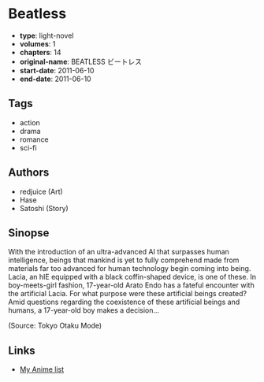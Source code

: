# Beatless

-   **type**: light-novel
-   **volumes**: 1
-   **chapters**: 14
-   **original-name**: BEATLESS ビートレス
-   **start-date**: 2011-06-10
-   **end-date**: 2011-06-10

## Tags

-   action
-   drama
-   romance
-   sci-fi

## Authors

-   redjuice (Art)
-   Hase
-   Satoshi (Story)

## Sinopse

With the introduction of an ultra-advanced AI that surpasses human intelligence, beings that mankind is yet to fully comprehend made from materials far too advanced for human technology begin coming into being. Lacia, an hIE equipped with a black coffin-shaped device, is one of these. In boy-meets-girl fashion, 17-year-old Arato Endo has a fateful encounter with the artificial Lacia. For what purpose were these artificial beings created? Amid questions regarding the coexistence of these artificial beings and humans, a 17-year-old boy makes a decision...

(Source: Tokyo Otaku Mode)

## Links

-   [My Anime list](https://myanimelist.net/manga/63717/Beatless)
